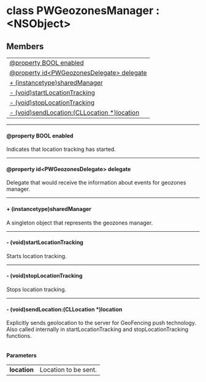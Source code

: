 
# <a name="heading"></a>class PWGeozonesManager : &lt;NSObject&gt;  

## Members  

<table>
	<tr>
		<td><a href="#1a830d5f66c2b73dc6e5fe4e14ff98041f">@property BOOL enabled</a></td>
	</tr>
	<tr>
		<td><a href="#1ad4095a386eda8589144936ba627f7b6c">@property id&lt;PWGeozonesDelegate&gt; delegate</a></td>
	</tr>
	<tr>
		<td><a href="#1ae326ce30b7c6c4eded1b4c06c886e6c7">+ (instancetype)sharedManager</a></td>
	</tr>
	<tr>
		<td><a href="#1a94634dda3df6dc88f78e8ce4a8cab8c9">- (void)startLocationTracking</a></td>
	</tr>
	<tr>
		<td><a href="#1ab3f706ee6f61ea8c341de968225f1b53">- (void)stopLocationTracking</a></td>
	</tr>
	<tr>
		<td><a href="#1aaa89ca54aa0fbd55f63b6d008eab405e">- (void)sendLocation:(CLLocation *)location</a></td>
	</tr>
</table>


----------  
  

#### <a name="1a830d5f66c2b73dc6e5fe4e14ff98041f"></a>@property BOOL enabled  
Indicates that location tracking has started. 

----------  
  

#### <a name="1ad4095a386eda8589144936ba627f7b6c"></a>@property id&lt;PWGeozonesDelegate&gt; delegate  
Delegate that would receive the information about events for geozones manager. 

----------  
  

#### <a name="1ae326ce30b7c6c4eded1b4c06c886e6c7"></a>+ (instancetype)sharedManager  
A singleton object that represents the geozones manager. 

----------  
  

#### <a name="1a94634dda3df6dc88f78e8ce4a8cab8c9"></a>- (void)startLocationTracking  
Starts location tracking. 

----------  
  

#### <a name="1ab3f706ee6f61ea8c341de968225f1b53"></a>- (void)stopLocationTracking  
Stops location tracking. 

----------  
  

#### <a name="1aaa89ca54aa0fbd55f63b6d008eab405e"></a>- (void)sendLocation:(CLLocation \*)location  
Explicitly sends geolocation to the server for GeoFencing push technology. Also called internally in startLocationTracking and stopLocationTracking functions.<br/><br/><br/><strong>Parameters</strong><br/>
<table>
	<tr>
		<td><strong>location</strong></td>
		<td>Location to be sent. </td>
	</tr>
</table>
